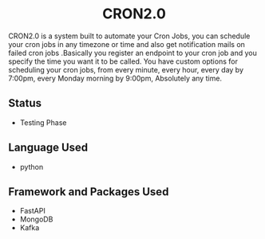 <h1 align="center">CRON2.0</h1>
CRON2.0 is a system built to automate your Cron Jobs, you can schedule your cron jobs in any timezone or time and also get notification mails on failed cron jobs
.Basically you register an endpoint to your cron job and you specify the time you want it to be called. You have custom options for scheduling your cron jobs, from every minute, every hour, every day by 7:00pm, every Monday morning by 9:00pm, Absolutely any time. 


## Status
- Testing Phase
##  Language Used
- python

##  Framework and Packages Used
- FastAPI 
- MongoDB 
- Kafka







 
